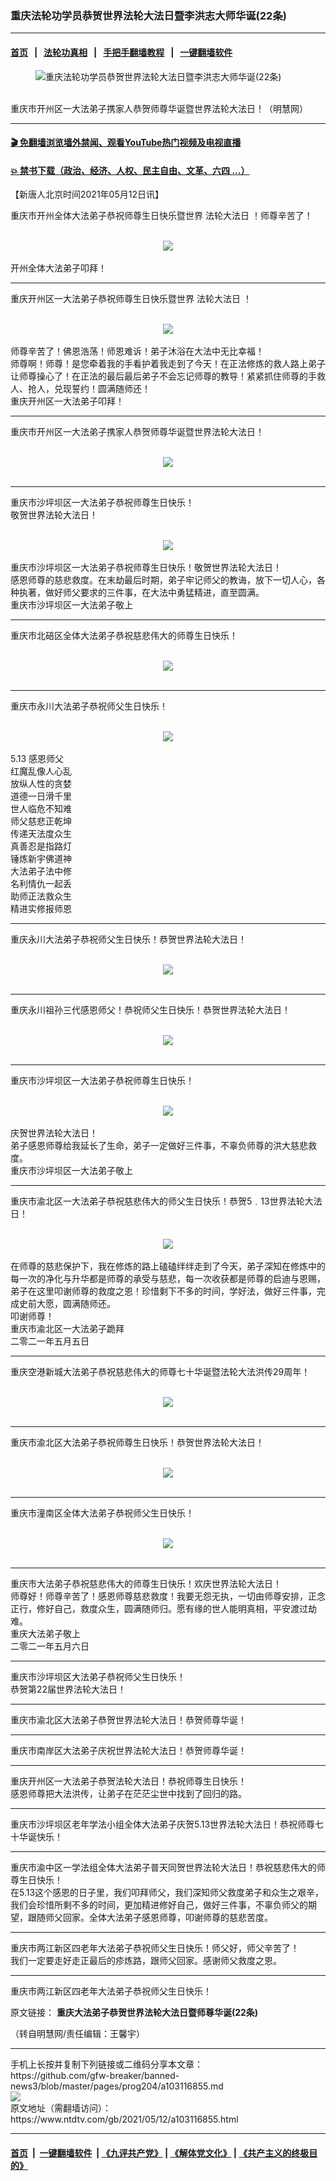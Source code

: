 ### 重庆法轮功学员恭贺世界法轮大法日暨李洪志大师华诞(22条)
------------------------

#### [首页](https://github.com/gfw-breaker/banned-news3/blob/master/README.md) &nbsp;&nbsp;|&nbsp;&nbsp; [法轮功真相](https://github.com/begood0513/basic/blob/master/README.md)  &nbsp;&nbsp;|&nbsp;&nbsp; [手把手翻墙教程](https://github.com/gfw-breaker/guides/wiki)  &nbsp;&nbsp;|&nbsp;&nbsp; [一键翻墙软件](https://github.com/gfw-breaker/nogfw/blob/master/README.md)  



<div><div class="featured_image">
 <figure>
  <img alt="重庆法轮功学员恭贺世界法轮大法日暨李洪志大师华诞(22条)" src="https://i.ntdtv.com/assets/uploads/2021/05/2021-5-9-2105062152202435-1.jpg"/>
 </figure><br/>
 <span class="caption">
  重庆市开州区一大法弟子携家人恭贺师尊华诞暨世界法轮大法日！（明慧网）
 </span>
</div>
</div><hr/>

#### [ 🎬  免翻墙浏览墙外禁闻、观看YouTube热门视频及电视直播](https://github.com/gfw-breaker/HelloWorld)

#### [ 💥  禁书下载（政治、经济、人权、民主自由、文革、六四 ...）](https://github.com/gfw-breaker/books/blob/master/README.md)

<div><div class="post_content" itemprop="articleBody">
 <p>
  【新唐人北京时间2021年05月12日讯】
 </p>
 <p>
  重庆市开州全体大法弟子恭祝师尊生日快乐暨世界
  <ok href="https://www.ntdtv.com/gb/法轮大法日.htm">
   法轮大法日
  </ok>
  ！师尊辛苦了！
 </p>
 <p>
  <center>
   <br/>
   <ok href="http://www.minghui.org/mh/article_images/2021-5-9-2105062000264891.jpg">
    <img src="http://www.minghui.org/mh/article_images/2021-5-9-2105062000264891--ss.jpg"/>
   </ok>
  </center>
  <br/>
  开州全体大法弟子叩拜！
  <br/>
  <b>
  </b>
 </p>
 <hr size="1"/>
 <p>
  重庆开州区一大法弟子恭祝师尊生日快乐暨世界
  <ok href="https://www.ntdtv.com/gb/法轮大法日.htm">
   法轮大法日
  </ok>
  ！
 </p>
 <p>
  <center>
   <br/>
   <ok href="http://www.minghui.org/mh/article_images/2021-5-9-2105062005535351.jpg">
    <img src="http://www.minghui.org/mh/article_images/2021-5-9-2105062005535351--ss.jpg"/>
   </ok>
  </center>
  <br/>
  师尊辛苦了！佛恩浩荡！师恩难诉！弟子沐浴在大法中无比幸福！
  <br/>
  师尊啊！师尊！是您牵着我的手看护着我走到了今天！在正法修炼的救人路上弟子让师尊操心了！在正法的最后最后弟子不会忘记师尊的教导！紧紧抓住师尊的手救人、抢人，兑现誓约！圆满随师还！
  <br/>
  重庆开州区一大法弟子叩拜！
  <br/>
  <b>
  </b>
 </p>
 <hr size="1"/>
 <p>
  重庆市开州区一大法弟子携家人恭贺师尊华诞暨世界法轮大法日！
 </p>
 <p>
  <center>
   <br/>
   <ok href="http://www.minghui.org/mh/article_images/2021-5-9-2105062152202435.jpg">
    <img src="http://www.minghui.org/mh/article_images/2021-5-9-2105062152202435--ss.jpg"/>
   </ok>
  </center>
  <br/>
  <b>
  </b>
 </p>
 <hr size="1"/>
 <p>
  重庆市沙坪坝区一大法弟子恭祝师尊生日快乐！
  <br/>
  敬贺世界法轮大法日！
 </p>
 <p>
  <center>
   <br/>
   <ok href="http://www.minghui.org/mh/article_images/2021-5-9-2105061034237467.jpg">
    <img src="http://www.minghui.org/mh/article_images/2021-5-9-2105061034237467--ss.jpg"/>
   </ok>
  </center>
  <br/>
  重庆市沙坪坝区一大法弟子恭祝师尊生日快乐！敬贺世界法轮大法日！
  <br/>
  感恩师尊的慈悲救度。在末劫最后时期，弟子牢记师父的教诲，放下一切人心，各种执著，做好师父要求的三件事，在大法中勇猛精进，直至圆满。
  <br/>
  重庆市沙坪坝区一大法弟子敬上
  <br/>
  <b>
  </b>
 </p>
 <hr size="1"/>
 <p>
  重庆市北碚区全体大法弟子恭祝慈悲伟大的师尊生日快乐！
 </p>
 <p>
  <center>
   <br/>
   <ok href="http://www.minghui.org/mh/article_images/2021-5-9-2105061143558991.jpg">
    <img src="http://www.minghui.org/mh/article_images/2021-5-9-2105061143558991--ss.jpg"/>
   </ok>
  </center>
  <br/>
  <b>
  </b>
 </p>
 <hr size="1"/>
 <p>
  重庆市永川大法弟子恭祝师父生日快乐！
 </p>
 <p>
  <center>
   <br/>
   <ok href="http://www.minghui.org/mh/article_images/2021-5-9-2105021351566896.jpg">
    <img src="http://www.minghui.org/mh/article_images/2021-5-9-2105021351566896--ss.jpg"/>
   </ok>
  </center>
  <br/>
  5.13 感恩师父
  <br/>
  红魔乱像人心乱
  <br/>
  放纵人性的贪婪
  <br/>
  道德一日滑千里
  <br/>
  世人临危不知难
  <br/>
  师父慈悲正乾坤
  <br/>
  传递天法度众生
  <br/>
  真善忍是指路灯
  <br/>
  锤炼新宇佛道神
  <br/>
  大法弟子法中修
  <br/>
  名利情仇一起丢
  <br/>
  助师正法救众生
  <br/>
  精进实修报师恩
  <br/>
  <b>
  </b>
 </p>
 <hr size="1"/>
 <p>
  重庆永川大法弟子恭祝师父生日快乐！恭贺世界法轮大法日！
 </p>
 <p>
  <center>
   <br/>
   <ok href="http://www.minghui.org/mh/article_images/2021-5-9-2105021354383783.jpg">
    <img src="http://www.minghui.org/mh/article_images/2021-5-9-2105021354383783--ss.jpg"/>
   </ok>
  </center>
  <br/>
  <b>
  </b>
 </p>
 <hr size="1"/>
 <p>
  重庆永川祖孙三代感恩师父！恭祝师父生日快乐！恭贺世界法轮大法日！
 </p>
 <p>
  <center>
   <br/>
   <ok href="http://www.minghui.org/mh/article_images/2021-5-9-2105021356461445.jpg">
    <img src="http://www.minghui.org/mh/article_images/2021-5-9-2105021356461445--ss.jpg"/>
   </ok>
  </center>
  <br/>
  <b>
  </b>
 </p>
 <hr size="1"/>
 <p>
  重庆市沙坪坝区一大法弟子恭祝师尊生日快乐！
 </p>
 <p>
  <center>
   <br/>
   <ok href="http://www.minghui.org/mh/article_images/2021-5-9-2105021439073865.jpg">
    <img src="http://www.minghui.org/mh/article_images/2021-5-9-2105021439073865--ss.jpg"/>
   </ok>
  </center>
  <br/>
  庆贺世界法轮大法日！
  <br/>
  弟子感恩师尊给我延长了生命，弟子一定做好三件事，不辜负师尊的洪大慈悲救度。
  <br/>
  重庆市沙坪坝区一大法弟子敬上
  <br/>
  <b>
  </b>
 </p>
 <hr size="1"/>
 <p>
  重庆市渝北区一大法弟子恭祝慈悲伟大的师父生日快乐！恭贺5﹒13世界法轮大法日！
 </p>
 <p>
  <center>
   <br/>
   <ok href="http://www.minghui.org/mh/article_images/2021-5-9-2105042336042944.jpg">
    <img src="http://www.minghui.org/mh/article_images/2021-5-9-2105042336042944--ss.jpg"/>
   </ok>
  </center>
  <br/>
  在师尊的慈悲保护下，我在修炼的路上磕磕绊绊走到了今天，弟子深知在修炼中的每一次的净化与升华都是师尊的承受与慈悲，每一次收获都是师尊的启迪与恩赐，弟子在这里叩谢师尊的救度之恩！珍惜剩下不多的时间，学好法，做好三件事，完成史前大愿，圆满随师还。
  <br/>
  叩谢师尊！
  <br/>
  重庆市渝北区一大法弟子跪拜
  <br/>
  二零二一年五月五日
  <br/>
  <b>
  </b>
 </p>
 <hr size="1"/>
 <p>
  重庆空港新城大法弟子恭祝慈悲伟大的师尊七十华诞暨法轮大法洪传29周年！
 </p>
 <p>
  <center>
   <br/>
   <ok href="http://www.minghui.org/mh/article_images/2021-5-9-2105071230255081.jpg">
    <img src="http://www.minghui.org/mh/article_images/2021-5-9-2105071230255081--ss.jpg"/>
   </ok>
  </center>
  <br/>
  <b>
  </b>
 </p>
 <hr size="1"/>
 <p>
  重庆市渝北区大法弟子恭祝师尊生日快乐！恭贺世界法轮大法日！
 </p>
 <p>
  <center>
   <br/>
   <ok href="http://www.minghui.org/mh/article_images/2021-5-9-2105071125255999.jpg">
    <img src="http://www.minghui.org/mh/article_images/2021-5-9-2105071125255999--ss.jpg"/>
   </ok>
  </center>
  <br/>
  <b>
  </b>
 </p>
 <hr size="1"/>
 <p>
  重庆市潼南区全体大法弟子恭祝师父生日快乐！
 </p>
 <p>
  <center>
   <br/>
   <ok href="http://www.minghui.org/mh/article_images/2021-5-9-2105070629197076.jpg">
    <img src="http://www.minghui.org/mh/article_images/2021-5-9-2105070629197076--ss.jpg"/>
   </ok>
  </center>
  <br/>
  <b>
  </b>
 </p>
 <hr size="1"/>
 <p>
  重庆市大法弟子恭祝慈悲伟大的师尊生日快乐！欢庆世界法轮大法日！
  <br/>
  师尊好！师尊辛苦了！感恩师尊慈悲救度！我要无怨无执，一切由师尊安排，正念正行，修好自己，救度众生，圆满随师归。愿有缘的世人能明真相，平安渡过劫难。
  <br/>
  重庆大法弟子敬上
  <br/>
  二零二一年五月六日
  <br/>
  <b>
  </b>
 </p>
 <hr size="1"/>
 <p>
  重庆市沙坪坝区大法弟子恭祝师父生日快乐！
  <br/>
  恭贺第22届世界法轮大法日！
  <br/>
  <b>
  </b>
 </p>
 <hr size="1"/>
 <p>
  重庆市渝北区大法弟子恭贺世界法轮大法日！恭贺师尊华诞！
  <br/>
  <b>
  </b>
 </p>
 <hr size="1"/>
 <p>
  重庆市南岸区大法弟子庆祝世界法轮大法日！恭贺师尊华诞！
  <br/>
  <b>
  </b>
 </p>
 <hr size="1"/>
 <p>
  重庆开州区一大法弟子恭贺法轮大法日！恭祝师尊生日快乐！
  <br/>
  感恩师尊把大法洪传，让弟子在茫茫尘世中找到了回归的路。
  <br/>
  <b>
  </b>
 </p>
 <hr size="1"/>
 <p>
  重庆市沙坪坝区老年学法小组全体大法弟子庆贺5.13世界法轮大法日！恭祝师尊七十华诞快乐！
  <br/>
  <b>
  </b>
 </p>
 <hr size="1"/>
 <p>
  重庆市渝中区一学法组全体大法弟子普天同贺世界法轮大法日！恭祝慈悲伟大的师尊生日快乐！
  <br/>
  在5.13这个感恩的日子里，我们叩拜师父，我们深知师父救度弟子和众生之艰辛，我们会珍惜所剩不多的时间，更加精进修好自己，做好三件事，不辜负师父的期望，跟随师父回家。全体大法弟子感恩师尊，叩谢师尊的慈悲苦度。
  <br/>
  <b>
  </b>
 </p>
 <hr size="1"/>
 <p>
  重庆市两江新区四老年大法弟子恭祝师父生日快乐！师父好，师父辛苦了！
  <br/>
  我们一定要走好走正最后的疹炼路，跟师父回家。感谢师父救度之恩。
  <br/>
  <b>
  </b>
 </p>
 <hr size="1"/>
 <p>
  重庆市两江新区四老年大法弟子恭祝师父生日快乐！
 </p>
 <p>
  原文链接：
  <strong>
   <ok href="http://greetings.big5.minghui.org/mh/articles/2021/5/10/424497.html" rel="noopener" target="_blank">
    重庆大法弟子恭贺世界法轮大法日暨师尊华诞(22条)
   </ok>
  </strong>
 </p>
 <p>
  （转自明慧网/责任编辑：王馨宇）
 </p>
 <div class="single_ad">
 </div>
</div>
</div>
<hr/>
手机上长按并复制下列链接或二维码分享本文章：<br/>
https://github.com/gfw-breaker/banned-news3/blob/master/pages/prog204/a103116855.md <br/>
<a href='https://github.com/gfw-breaker/banned-news3/blob/master/pages/prog204/a103116855.md'><img src='https://github.com/gfw-breaker/banned-news3/blob/master/pages/prog204/a103116855.md.png'/></a> <br/>
原文地址（需翻墙访问）：https://www.ntdtv.com/gb/2021/05/12/a103116855.html


------------------------
#### [首页](https://github.com/gfw-breaker/banned-news3/blob/master/README.md) &nbsp;|&nbsp; [一键翻墙软件](https://github.com/gfw-breaker/nogfw/blob/master/README.md) &nbsp;| [《九评共产党》](https://github.com/gfw-breaker/9ping.md/blob/master/README.md#九评之一评共产党是什么) | [《解体党文化》](https://github.com/gfw-breaker/jtdwh.md/blob/master/README.md) | [《共产主义的终极目的》](https://github.com/gfw-breaker/gczydzjmd.md/blob/master/README.md)


<img src='http://gfw-breaker.win/banned-news3/pages/prog204/a103116855.md' width='0px' height='0px'/>
